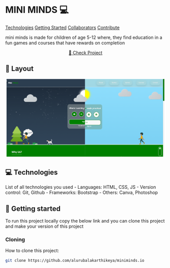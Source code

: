 <h1 style="font-weight: bold;">MINI MINDS 💻</h1>
<p>
<a href="#technologies">Technologies</a>
<a href="#started">Getting Started</a>
<a href="#colab">Collaborators</a>
<a href="#contribute">Contribute</a> 
</p>
<p>mini minds is made for children of age 5-12 where, they find education in a fun games and courses that have rewards on completion </p>
<p align="center">
<a href="https://alurubalakarthikeya.github.io/miniminds.io/">📱 Check Project</a>
</p>
<h2 id="layout">🎨 Layout</h2>
<p align="center">
<img src="images/miniminds.png" alt="Random Image" width="800px">
</p>
<h2 id="technologies">💻 Technologies</h2>
List of all technologies you used
- Languages: HTML, CSS, JS
- Version control: Git, Github
- Frameworks: Bootstrap
- Others: Canva, Photoshop
<h2 id="started">🚀 Getting started</h2>
To run this project locally copy the below link and you can clone this project and make your version of this project
<h3>Cloning</h3>
How to clone this project:

```bash
git clone https://github.com/alurubalakarthikeya/miniminds.io
```
